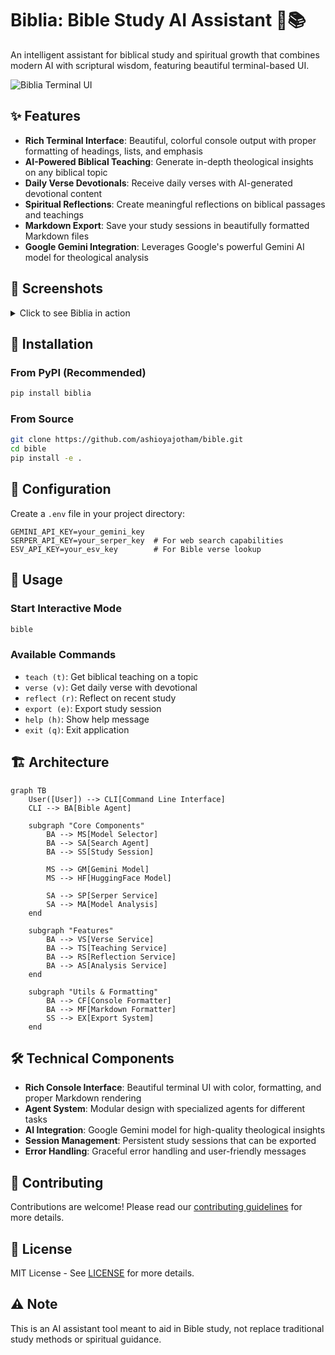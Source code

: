 # Biblia: Bible Study AI Assistant 🤖📚

An intelligent assistant for biblical study and spiritual growth that combines modern AI with scriptural wisdom, featuring beautiful terminal-based UI.

![Biblia Terminal UI](docs/images/terminal_ui.png)

## ✨ Features

- **Rich Terminal Interface**: Beautiful, colorful console output with proper formatting of headings, lists, and emphasis
- **AI-Powered Biblical Teaching**: Generate in-depth theological insights on any biblical topic
- **Daily Verse Devotionals**: Receive daily verses with AI-generated devotional content
- **Spiritual Reflections**: Create meaningful reflections on biblical passages and teachings
- **Markdown Export**: Save your study sessions in beautifully formatted Markdown files
- **Google Gemini Integration**: Leverages Google's powerful Gemini AI model for theological analysis

## 📸 Screenshots

<details>
<summary>Click to see Biblia in action</summary>

### Daily Verse
![Daily Verse](docs/images/verse.png)

</details>

## 🚀 Installation

### From PyPI (Recommended)

```bash
pip install biblia
```

### From Source

```bash
git clone https://github.com/ashioyajotham/bible.git
cd bible
pip install -e .
```

## 🔑 Configuration

Create a `.env` file in your project directory:

```env
GEMINI_API_KEY=your_gemini_key
SERPER_API_KEY=your_serper_key  # For web search capabilities
ESV_API_KEY=your_esv_key        # For Bible verse lookup
```

## 📖 Usage

### Start Interactive Mode

```bash
bible
```

### Available Commands

- `teach (t)`: Get biblical teaching on a topic
- `verse (v)`: Get daily verse with devotional
- `reflect (r)`: Reflect on recent study
- `export (e)`: Export study session
- `help (h)`: Show help message
- `exit (q)`: Exit application

## 🏗️ Architecture

```mermaid
graph TB
    User([User]) --> CLI[Command Line Interface]
    CLI --> BA[Bible Agent]
    
    subgraph "Core Components"
        BA --> MS[Model Selector]
        BA --> SA[Search Agent]
        BA --> SS[Study Session]
        
        MS --> GM[Gemini Model]
        MS --> HF[HuggingFace Model]
        
        SA --> SP[Serper Service]
        SA --> MA[Model Analysis]
    end
    
    subgraph "Features"
        BA --> VS[Verse Service]
        BA --> TS[Teaching Service]
        BA --> RS[Reflection Service]
        BA --> AS[Analysis Service]
    end
    
    subgraph "Utils & Formatting"
        BA --> CF[Console Formatter]
        BA --> MF[Markdown Formatter]
        SS --> EX[Export System]
    end
```

## 🛠️ Technical Components

- **Rich Console Interface**: Beautiful terminal UI with color, formatting, and proper Markdown rendering
- **Agent System**: Modular design with specialized agents for different tasks
- **AI Integration**: Google Gemini model for high-quality theological insights
- **Session Management**: Persistent study sessions that can be exported
- **Error Handling**: Graceful error handling and user-friendly messages

## 🙏 Contributing

Contributions are welcome! Please read our [contributing guidelines](CONTRIBUTING.md) for more details.

## 📜 License

MIT License - See [LICENSE](LICENSE) for more details.

## ⚠️ Note

This is an AI assistant tool meant to aid in Bible study, not replace traditional study methods or spiritual guidance.